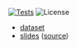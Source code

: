 [![Tests](https://img.shields.io/github/workflow/status/fmatter/cariban_pronouns/CLDF-validation?label=CLDF)](https://github.com/fmatter/cariban_pronouns/actions/workflows/python-package.yml)
![License](https://img.shields.io/github/license/fmatter/cariban_pronouns)

* [dataset](data/cldf)
* [slides](docs/pld-slides/output/github) ([source](https://raw.githubusercontent.com/fmatter/cariban_pronouns/main/docs/pld-slides/content/main.md))